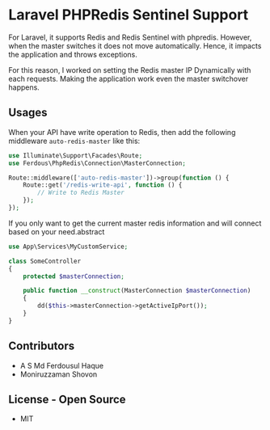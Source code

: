 # Laravel PHPRedis Sentinel Support
For Laravel, it supports Redis and Redis Sentinel with phpredis. However, when the master switches it does not move automatically. Hence, it impacts the application and throws exceptions.

For this reason, I worked on setting the Redis master IP Dynamically with each requests. Making the application work even the master switchover happens.

## Usages

When your API have write operation to Redis, then add the following middleware `auto-redis-master` like this:

```php
use Illuminate\Support\Facades\Route;
use Ferdous\PhpRedis\Connection\MasterConnection;

Route::middleware(['auto-redis-master'])->group(function () {
    Route::get('/redis-write-api', function () {
        // Write to Redis Master
    });
});
```

If you only want to get the current master redis information and will connect based on your need.abstract 

```php
use App\Services\MyCustomService;

class SomeController
{
    protected $masterConnection;

    public function __construct(MasterConnection $masterConnection)
    {
        dd($this->masterConnection->getActiveIpPort());
    }
}
```



## Contributors

- A S Md Ferdousul Haque
- Moniruzzaman Shovon

## License - Open Source

- MIT
